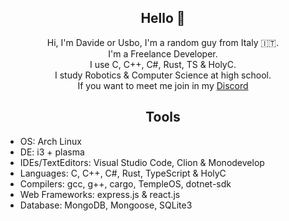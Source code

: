 <div align="center">
  
  ## **Hello** 👋
  
  
   Hi, I'm Davide or Usbo, I'm a random guy from Italy 🇮🇹.\
   I'm a Freelance Developer.\
   I use C, C++, C#, Rust, TS & HolyC.\
   I study Robotics & Computer Science at high school.\
   If you want to meet me join in my [Discord](https://discord.gg/yKFZArAyY9)
  
  </div>
  
  <div align="center">
  
  ## **Tools**
  
  </div>
  
  - OS: Arch Linux 
  - DE: i3 + plasma
  - IDEs/TextEditors: Visual Studio Code, Clion & Monodevelop
  - Languages: C, C++, C#, Rust, TypeScript & HolyC
  - Compilers: gcc, g++, cargo, TempleOS, dotnet-sdk
  - Web Frameworks: express.js & react.js
  - Database: MongoDB, Mongoose, SQLite3

</div>
